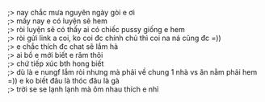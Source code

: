 ;> nay chắc mưa nguyên ngày gòi e ơi<br>
;> mấy nay e có luyện sẽ hem<br>
;> ròi luyện sẽ có thấy ai có chiếc pussy giống e hem<br>
;> ròi gửi link a coi, ko coi đc chính chủ thì coi na ná cũng đc =))<br>
;> e chắc thích đc chat sẽ lắm hả<br>
;> ai bồ e mới biết e răm thôi<br>
;> chứ tiếp xúc bth hong biết<br>
;> dù là e nungf lắm ròi nhưng mà phải về chung 1 nhà vs ăn nằm phải hem<br>
=)) e ko biết đâu là thóc đâu là gà<br>
;> trời se se lạnh lạnh mà ôm nhau thích e nhỉ

